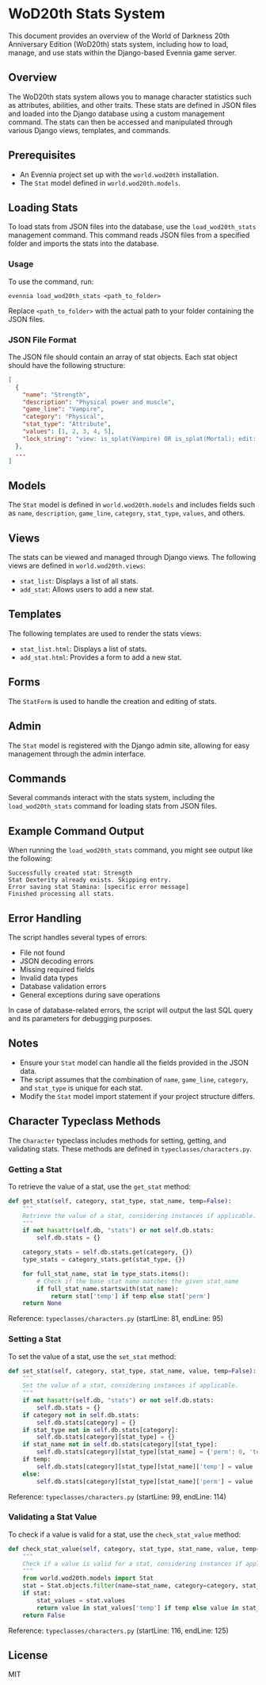 # WoD20th Stats System

This document provides an overview of the World of Darkness 20th Anniversary Edition (WoD20th) stats system, including how to load, manage, and use stats within the Django-based Evennia game server.

## Overview

The WoD20th stats system allows you to manage character statistics such as attributes, abilities, and other traits. These stats are defined in JSON files and loaded into the Django database using a custom management command. The stats can then be accessed and manipulated through various Django views, templates, and commands.

## Prerequisites

- An Evennia project set up with the `world.wod20th` installation.
- The `Stat` model defined in `world.wod20th.models`.

## Loading Stats

To load stats from JSON files into the database, use the `load_wod20th_stats` management command. This command reads JSON files from a specified folder and imports the stats into the database.

### Usage

To use the command, run:

```shell
evennia load_wod20th_stats <path_to_folder>
```

Replace `<path_to_folder>` with the actual path to your folder containing the JSON files.

### JSON File Format

The JSON file should contain an array of stat objects. Each stat object should have the following structure:

```json
[
  {
    "name": "Strength",
    "description": "Physical power and muscle",
    "game_line": "Vampire",
    "category": "Physical",
    "stat_type": "Attribute",
    "values": [1, 2, 3, 4, 5],
    "lock_string": "view: is_splat(Vampire) OR is_splat(Mortal); edit: is_staff"
  },
  ...
]
```

## Models

The `Stat` model is defined in `world.wod20th.models` and includes fields such as `name`, `description`, `game_line`, `category`, `stat_type`, `values`, and others.

## Views

The stats can be viewed and managed through Django views. The following views are defined in `world.wod20th.views`:

- `stat_list`: Displays a list of all stats.
- `add_stat`: Allows users to add a new stat.

## Templates

The following templates are used to render the stats views:

- `stat_list.html`: Displays a list of stats.
- `add_stat.html`: Provides a form to add a new stat.

## Forms

The `StatForm` is used to handle the creation and editing of stats.

## Admin

The `Stat` model is registered with the Django admin site, allowing for easy management through the admin interface.

## Commands

Several commands interact with the stats system, including the `load_wod20th_stats` command for loading stats from JSON files.

## Example Command Output

When running the `load_wod20th_stats` command, you might see output like the following:

```
Successfully created stat: Strength
Stat Dexterity already exists. Skipping entry.
Error saving stat Stamina: [specific error message]
Finished processing all stats.
```

## Error Handling

The script handles several types of errors:

- File not found
- JSON decoding errors
- Missing required fields
- Invalid data types
- Database validation errors
- General exceptions during save operations

In case of database-related errors, the script will output the last SQL query and its parameters for debugging purposes.

## Notes

- Ensure your `Stat` model can handle all the fields provided in the JSON data.
- The script assumes that the combination of `name`, `game_line`, `category`, and `stat_type` is unique for each stat.
- Modify the `Stat` model import statement if your project structure differs.

## Character Typeclass Methods

The `Character` typeclass includes methods for setting, getting, and validating stats. These methods are defined in `typeclasses/characters.py`.

### Getting a Stat

To retrieve the value of a stat, use the `get_stat` method:

```python
def get_stat(self, category, stat_type, stat_name, temp=False):
    """
    Retrieve the value of a stat, considering instances if applicable.
    """
    if not hasattr(self.db, "stats") or not self.db.stats:
        self.db.stats = {}

    category_stats = self.db.stats.get(category, {})
    type_stats = category_stats.get(stat_type, {})

    for full_stat_name, stat in type_stats.items():
        # Check if the base stat name matches the given stat_name
        if full_stat_name.startswith(stat_name):
            return stat['temp'] if temp else stat['perm']
    return None
```
Reference: `typeclasses/characters.py` (startLine: 81, endLine: 95)

### Setting a Stat

To set the value of a stat, use the `set_stat` method:

```python
def set_stat(self, category, stat_type, stat_name, value, temp=False):
    """
    Set the value of a stat, considering instances if applicable.
    """
    if not hasattr(self.db, "stats") or not self.db.stats:
        self.db.stats = {}
    if category not in self.db.stats:
        self.db.stats[category] = {}
    if stat_type not in self.db.stats[category]:
        self.db.stats[category][stat_type] = {}
    if stat_name not in self.db.stats[category][stat_type]:
        self.db.stats[category][stat_type][stat_name] = {'perm': 0, 'temp': 0}
    if temp:
        self.db.stats[category][stat_type][stat_name]['temp'] = value
    else:
        self.db.stats[category][stat_type][stat_name]['perm'] = value
```
Reference: `typeclasses/characters.py` (startLine: 99, endLine: 114)

### Validating a Stat Value

To check if a value is valid for a stat, use the `check_stat_value` method:

```python
def check_stat_value(self, category, stat_type, stat_name, value, temp=False):
    """
    Check if a value is valid for a stat, considering instances if applicable.
    """
    from world.wod20th.models import Stat  
    stat = Stat.objects.filter(name=stat_name, category=category, stat_type=stat_type).first()
    if stat:
        stat_values = stat.values
        return value in stat_values['temp'] if temp else value in stat_values['perm']
    return False
```
Reference: `typeclasses/characters.py` (startLine: 116, endLine: 125)

## License

MIT